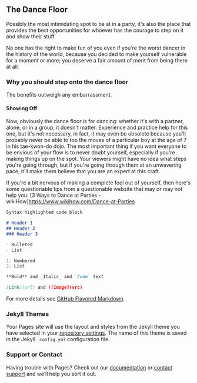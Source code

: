 ## The Dance Floor

Possibly the most intimidating spot to be at in a party, it's also the place that provides the best opportunities for whoever has the courage to step on it and show their stuff.

No one has the right to make fun of you even if you're the worst dancer in the history of the world, because you decided to make yourself vulnerable for a moment or more; you deserve a fair amount of merit from being there at all.

### Why you should step onto the dance floor

The benefits outweigh any embarrassment.

#### Showing Off

Now, obviously the dance floor is for dancing: whether it's with a partner, alone, or in a group, it doesn't matter. Experience and practice help for this one, but it's not necessary, in fact, it may even be obsolete because you'll probably never be able to top the moves of a particular boy at the age of 7 in his tae-kwon-do dojo. The most important thing if you want everyone to be envious of your flow is to never doubt yourself, especially if you're making things up on the spot. Your viewers might have no idea what steps you're going through, but if you're going through them at an unwavering pace, it'll make them believe that you are an expert at this craft.

If you're a bit nervous of making a complete fool out of yourself, then here's some questionable tips from a questionable website that may or may not help you: [3 Ways to Dance at Parties - wikiHow]https://www.wikihow.com/Dance-at-Parties
```markdown
Syntax highlighted code block

# Header 1
## Header 2
### Header 3

- Bulleted
- List

1. Numbered
2. List

**Bold** and _Italic_ and `Code` text

[Link](url) and ![Image](src)
```

For more details see [GitHub Flavored Markdown](https://guides.github.com/features/mastering-markdown/).

### Jekyll Themes

Your Pages site will use the layout and styles from the Jekyll theme you have selected in your [repository settings](https://github.com/DoyerMoises/The-Dance-Floor/settings/pages). The name of this theme is saved in the Jekyll `_config.yml` configuration file.

### Support or Contact

Having trouble with Pages? Check out our [documentation](https://docs.github.com/categories/github-pages-basics/) or [contact support](https://support.github.com/contact) and we’ll help you sort it out.
